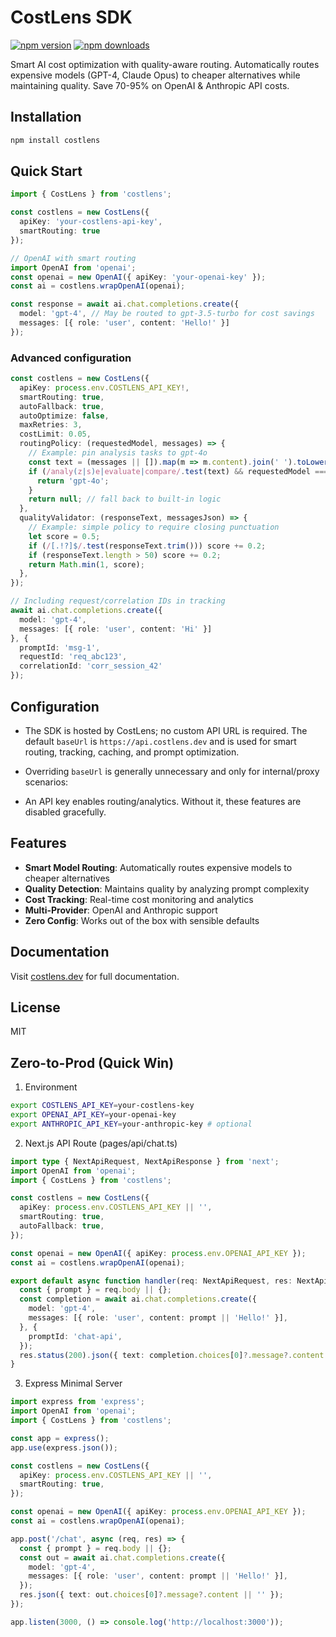 # CostLens SDK

[![npm version](https://img.shields.io/npm/v/costlens)](https://www.npmjs.com/package/costlens)
[![npm downloads](https://img.shields.io/npm/dm/costlens)](https://www.npmjs.com/package/costlens)

Smart AI cost optimization with quality-aware routing. Automatically routes expensive models (GPT-4, Claude Opus) to cheaper alternatives while maintaining quality. Save 70-95% on OpenAI & Anthropic API costs.

## Installation

```bash
npm install costlens
```

## Quick Start

```typescript
import { CostLens } from 'costlens';

const costlens = new CostLens({
  apiKey: 'your-costlens-api-key',
  smartRouting: true
});

// OpenAI with smart routing
import OpenAI from 'openai';
const openai = new OpenAI({ apiKey: 'your-openai-key' });
const ai = costlens.wrapOpenAI(openai);

const response = await ai.chat.completions.create({
  model: 'gpt-4', // May be routed to gpt-3.5-turbo for cost savings
  messages: [{ role: 'user', content: 'Hello!' }]
});
```

### Advanced configuration

```ts
const costlens = new CostLens({
  apiKey: process.env.COSTLENS_API_KEY!,
  smartRouting: true,
  autoFallback: true,
  autoOptimize: false,
  maxRetries: 3,
  costLimit: 0.05,
  routingPolicy: (requestedModel, messages) => {
    // Example: pin analysis tasks to gpt-4o
    const text = (messages || []).map(m => m.content).join(' ').toLowerCase();
    if (/analy(z|s)e|evaluate|compare/.test(text) && requestedModel === 'gpt-4') {
      return 'gpt-4o';
    }
    return null; // fall back to built-in logic
  },
  qualityValidator: (responseText, messagesJson) => {
    // Example: simple policy to require closing punctuation
    let score = 0.5;
    if (/[.!?]$/.test(responseText.trim())) score += 0.2;
    if (responseText.length > 50) score += 0.2;
    return Math.min(1, score);
  },
});

// Including request/correlation IDs in tracking
await ai.chat.completions.create({
  model: 'gpt-4',
  messages: [{ role: 'user', content: 'Hi' }]
}, {
  promptId: 'msg-1',
  requestId: 'req_abc123',
  correlationId: 'corr_session_42'
});
```

## Configuration

- The SDK is hosted by CostLens; no custom API URL is required. The default `baseUrl` is `https://api.costlens.dev` and is used for smart routing, tracking, caching, and prompt optimization.
- Overriding `baseUrl` is generally unnecessary and only for internal/proxy scenarios:



- An API key enables routing/analytics. Without it, these features are disabled gracefully.

## Features

- **Smart Model Routing**: Automatically routes expensive models to cheaper alternatives
- **Quality Detection**: Maintains quality by analyzing prompt complexity
- **Cost Tracking**: Real-time cost monitoring and analytics
- **Multi-Provider**: OpenAI and Anthropic support
- **Zero Config**: Works out of the box with sensible defaults

## Documentation

Visit [costlens.dev](https://costlens.dev) for full documentation.

## License

MIT

## Zero-to-Prod (Quick Win)

1) Environment

```bash
export COSTLENS_API_KEY=your-costlens-key
export OPENAI_API_KEY=your-openai-key
export ANTHROPIC_API_KEY=your-anthropic-key # optional
```

2) Next.js API Route (pages/api/chat.ts)

```ts
import type { NextApiRequest, NextApiResponse } from 'next';
import OpenAI from 'openai';
import { CostLens } from 'costlens';

const costlens = new CostLens({
  apiKey: process.env.COSTLENS_API_KEY || '',
  smartRouting: true,
  autoFallback: true,
});

const openai = new OpenAI({ apiKey: process.env.OPENAI_API_KEY });
const ai = costlens.wrapOpenAI(openai);

export default async function handler(req: NextApiRequest, res: NextApiResponse) {
  const { prompt } = req.body || {};
  const completion = await ai.chat.completions.create({
    model: 'gpt-4',
    messages: [{ role: 'user', content: prompt || 'Hello!' }],
  }, {
    promptId: 'chat-api',
  });
  res.status(200).json({ text: completion.choices[0]?.message?.content || '' });
}
```

3) Express Minimal Server

```ts
import express from 'express';
import OpenAI from 'openai';
import { CostLens } from 'costlens';

const app = express();
app.use(express.json());

const costlens = new CostLens({
  apiKey: process.env.COSTLENS_API_KEY || '',
  smartRouting: true,
});

const openai = new OpenAI({ apiKey: process.env.OPENAI_API_KEY });
const ai = costlens.wrapOpenAI(openai);

app.post('/chat', async (req, res) => {
  const { prompt } = req.body || {};
  const out = await ai.chat.completions.create({
    model: 'gpt-4',
    messages: [{ role: 'user', content: prompt || 'Hello!' }],
  });
  res.json({ text: out.choices[0]?.message?.content || '' });
});

app.listen(3000, () => console.log('http://localhost:3000'));
```
